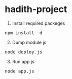 hadith-project
==============
1. Install required packeges
<pre>
npm install -d
</pre>

2. Dump module js
<pre>node deploy.js</pre>

3. Run app.js
<pre>node app.js</pre>
